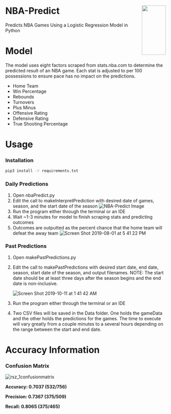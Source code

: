 # NBA-Predict <img align="right" width="75" height="155" src="https://cdn.freebiesupply.com/images/large/2x/nba-logo-transparent.png">


Predicts NBA Games Using a Logistic Regression Model in Python

# Model
The model uses eight factors scraped from stats.nba.com to determine the predicted result of an NBA game. Each stat is adjusted to per 100 possessions to ensure pace has no impact on the predictions.

* Home Team
* Win Percentage
* Rebounds
* Turnovers
* Plus Minus
* Offensive Rating
* Defensive Rating
* True Shooting Percentage

# Usage

### **Installation**

```bash
pip3 install -r requirements.txt
```

### **Daily Predictions**
1. Open nbaPredict.py
2. Edit the call to makeInterpretPrediction with desired date of games, season, and the start date of the season
![NBA-Predict Image](https://user-images.githubusercontent.com/24983943/71434218-7e677e00-26b1-11ea-8a20-cad8d410b251.png)
3. Run the program either through the terminal or an IDE
4. Wait ~1-3 minutes for model to finish scraping stats and predicting outcomes
5. Outcomes are outputted as the percent chance that the home team will defeat the away team
![Screen Shot 2019-08-01 at 5 41 22 PM](https://user-images.githubusercontent.com/24983943/62329326-9977ee00-b483-11e9-9ce3-b9c9cdf78938.png)

### **Past Predictions**
1. Open makePastPredictions.py
2. Edit the call to makePastPredictions with desired start date, end date, season, start date of the season, and output
filenames. NOTE: The start date should be at least three days after the season begins and the end date is non-inclusive.

    ![Screen Shot 2019-10-11 at 1 41 42 AM](https://user-images.githubusercontent.com/24983943/66627069-7f1b6880-ebc8-11e9-9a94-981b2fa61f1e.png)
3. Run the program either through the terminal or an IDE
4. Two CSV files will be saved in the Data folder. One holds the gameData and the other holds the predictions for the games. The time to execute will vary greatly from a couple minutes to a several hours depending on the range between the start and end date.


# Accuracy Information
### **Confusion Matrix**

![rsz_1confusionmatrix](https://user-images.githubusercontent.com/24983943/71774907-20565880-2f45-11ea-85c2-a4073a0ac7df.png)

**Accuracy: 0.7037 (532/756)**

**Precision: 0.7367 (375/509)**

**Recall: 0.8065 (375/465)**
